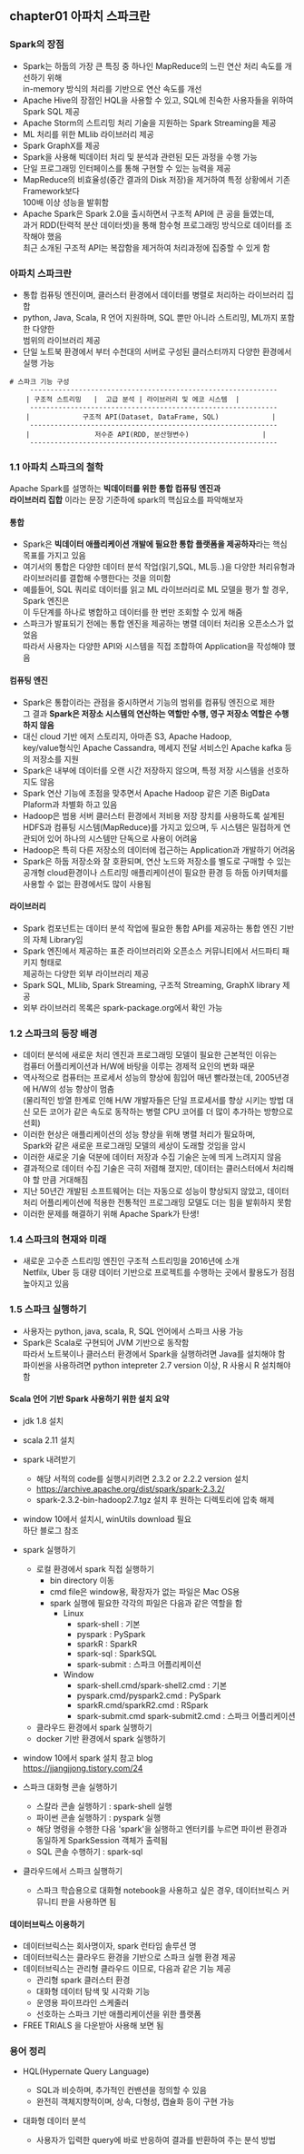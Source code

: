 ## chapter01 아파치 스파크란
### Spark의 장점
- Spark는 하둡의 가장 큰 특징 중 하나인 MapReduce의 느린 연산 처리 속도를 개선하기 위해  
  in-memory 방식의 처리를 기반으로 연산 속도를 개선  
- Apache Hive의 장점인 HQL을 사용할 수 있고, SQL에 친숙한 사용자들을 위하여  
  Spark SQL 제공
- Apache Storm의 스트리밍 처리 기술을 지원하는 Spark Streaming을 제공
- ML 처리를 위한 MLlib 라이브러리 제공  
- Spark GraphX를 제공
- Spark을 사용해 빅데이터 처리 및 분석과 관련된 모든 과정을 수행 가능  
- 단일 프로그래밍 인터페이스를 통해 구현할 수 있는 능력을 제공  
- MapReduce의 비효율성(중간 결과의 Disk 저장)을 제거하여 특정 상황에서 기존 Framework보다  
  100배 이상 성능을 발휘함
- Apache Spark은 Spark 2.0을 출시하면서 구조적 API에 큰 공을 들였는데,  
  과거 RDD(탄력적 분산 데이터셋)을 통해 함수형 프로그래밍 방식으로 데이터를 조작해야 했음  
  최근 소개된 구조적 API는 복잡함을 제거하여 처리과정에 집중할 수 있게 함

### 아파치 스파크란
- 통합 컴퓨팅 엔진이며, 클러스터 환경에서 데이터를 병렬로 처리하는 라이브러리 집합
- python, Java, Scala, R 언어 지원하며, SQL 뿐만 아니라 스트리밍, ML까지 포함한 다양한  
  범위의 라이브러리 제공
- 단일 노트북 환경에서 부터 수천대의 서버로 구성된 클러스터까지 다양한 환경에서 실행 가능  

~~~
# 스파크 기능 구성
     -------------------------------------------------------------
    | 구조적 스트리밍   |  고급 분석 | 라이브러리 및 에코 시스템  |
     -------------------------------------------------------------
    |             구조적 API(Dataset, DataFrame, SQL)             |
     -------------------------------------------------------------
    |                저수준 API(RDD, 분산형변수)                  |
     -------------------------------------------------------------
~~~

### 1.1 아파치 스파크의 철학
Apache Spark를 설명하는 <b>빅데이터를 위한 통합 컴퓨팅 엔진과   
라이브러리 집합</b> 이라는 문장 기준하에 spark의 핵심요소를 파악해보자

#### 통합
- Spark은 <b>빅데이터 애플리케이션 개발에 필요한 통합 플랫폼을 제공하자</b>라는 핵심 목표를 가지고 있음
- 여기서의 통합은 다양한 데이터 분석 작업(읽기,SQL, ML등..)을 다양한 처리유형과 라이브러리를 결합해 수행한다는 것을 의미함
- 예를들어, SQL 쿼리로 데이터를 읽고 ML 라이브러리로 ML 모델을 평가 할 경우, Spark 엔진은  
  이 두단계를 하나로 병합하고 데이터를 한 번만 조회할 수 있게 해줌
- 스파크가 발표되기 전에는 통합 엔진을 제공하는 병렬 데이터 처리용 오픈소스가 없었음    
  따라서 사용자는 다양한 API와 시스템을 직접 조합하여 Application을 작성해야 했음 

#### 컴퓨팅 엔진
- Spark은 통합이라는 관점을 중시하면서 기능의 범위를 컴퓨팅 엔진으로 제한  
  그 결과 <b> Spark은 저장소 시스템의 연산하는 역할만 수행, 영구 저장소 역할은 수행하지 않음</b>  
- 대신 cloud 기반 에저 스토리지, 아마존 S3, Apache Hadoop,  
  key/value형식인 Apache Cassandra, 메세지 전달 서비스인 Apache kafka 등의 저장소를 지원 
- Spark은 내부에 데이터를 오랜 시간 저장하지 않으며, 특정 저장 시스템을 선호하지도 않음  
- Spark 연산 기능에 초점을 맞추면서 Apache Hadoop 같은 기존 BigData Plaform과 차별화 하고 있음
- Hadoop은 범용 서버 클러스터 환경에서 저비용 저장 장치를 사용하도록 설계된 HDFS과 컴퓨팅 시스템(MapReduce)를 가지고 있으며, 두 시스템은 밀접하게 연관되어 있어 하나의 시스템만 단독으로 사용이 어려움  
- Hadoop은 특히 다른 저장소의 데이터에 접근하는 Application과 개발하기 어려움  
- Spark은 하둡 저장소와 잘 호환되며, 연산 노드와 저장소를 별도로 구매할 수 있는 공개형 cloud환경이나 스트리밍 애플리케이션이 필요한 환경 등 하둡 아키텍처를 사용할 수 없는 환경에서도 많이 사용됨  

#### 라이브러리
- Spark 컴포넌트는 데이터 분석 작업에 필요한 통합 API를 제공하는 통합 엔진 기반의 자체 Library임
- Spark 엔진에서 제공하는 표준 라이브러리와 오픈소스 커뮤니티에서 서드파티 패키지 형태로  
  제공하는 다양한 외부 라이브러리 제공  
- Spark SQL, MLlib, Spark Streaming, 구조적 Streaming, GraphX library 제공
- 외부 라이브러리 목록은 spark-package.org에서 확인 가능
 
### 1.2 스파크의 등장 배경
- 데이터 분석에 새로운 처리 엔진과 프로그래밍 모델이 필요한 근본적인 이유는  
  컴퓨터 어플리케이션과 H/W에 바탕을 이루는 경제적 요인의 변화 때문  
- 역사적으로 컴퓨터는 프로세서 성능의 향상에 힘입어 매년 빨라졌는데, 2005년경에 H/W의 성능 향상이 멈춤  
  (물리적인 방열 한계로 인해 H/W 개발자들은 단일 프로세서를 향상 시키는 방법 대신 모든 코어가 같은 속도로 동작하는 병렬 CPU 코어를 더 많이 추가하는 방향으로 선회)
- 이러한 현상은 애플리케이션의 성능 향상을 위해 병렬 처리가 필요하며,  
  Spark와 같은 새로운 프로그래밍 모델의 세상이 도래할 것임을 암시  
- 이러한 새로운 기술 덕분에 데이터 저장과 수집 기술은 눈에 띄게 느려지지 않음 
- 결과적으로 데이터 수집 기술은 극히 저렴해 졌지만, 데이터는 클러스터에서 처리해야 할 만큼 거대해짐  
- 지난 50년간 개발된 소프트웨어는 더는 자동으로 성능이 향상되지 않았고, 데이터 처리 어플리케이션에 적용한 전통적인 프로그래밍 모델도 더는 힘을 발휘하지 못함  
- 이러한 문제를 해결하기 위해 Apache Spark가 탄생!  

### 1.4 스파크의 현재와 미래
- 새로운 고수준 스트리밍 엔진인 구조적 스트리밍을 2016년에 소개  
  Netfilx, Uber 등 대량 데이터 기반으로 프로젝트를 수행하는 곳에서 활용도가 점점 높아지고 있음  

### 1.5 스파크 실행하기
- 사용자는 python, java, scala, R, SQL 언어에서 스파크 사용 가능  
- Spark은 Scala로 구현되어 JVM 기반으로 동작함  
  따라서 노트북이나 클러스터 환경에서 Spark을 실행하려면 Java를 설치해야 함  
  파이썬을 사용하려면 python intepreter 2.7 version 이상, R 사용시 R 설치해야 함

#### Scala 언어 기반 Spark 사용하기 위한 설치 요약
- jdk 1.8 설치
- scala 2.11 설치
- spark 내려받기
  - 해당 서적의 code를 실행시키려면 2.3.2 or 2.2.2 version 설치
  - https://archive.apache.org/dist/spark/spark-2.3.2/
  -  spark-2.3.2-bin-hadoop2.7.tgz 설치 후 원하는 디렉토리에 압축 해제
- window 10에서 설치시, winUtils download 필요  
  하단 블로그 참조
- spark 실행하기
  - 로컬 환경에서 spark 직접 실행하기
    - bin directory 이동
    - cmd file은 window용, 확장자가 없는 파일은 Mac OS용
    - spark 실행에 필요한 각각의 파일은 다음과 같은 역할을 함
      - Linux
        - spark-shell : 기본
        - pyspark : PySpark
        - sparkR : SparkR
        - spark-sql : SparkSQL
        - spark-submit : 스파크 어플리케이션
      - Window
        - spark-shell.cmd/spark-shell2.cmd : 기본
        - pyspark.cmd/pyspark2.cmd : PySpark
        - sparkR.cmd/sparkR2.cmd : RSpark
        - spark-submit.cmd spark-submit2.cmd : 스파크 어플리케이션
  - 클라우드 환경에서 spark 실행하기
  - docker 기반 환경에서 spark 실행하기
- window 10에서 spark 설치 참고 blog  
  https://jjangjjong.tistory.com/24

- 스파크 대화형 콘솔 실행하기
  - 스칼라 콘솔 실행하기 : spark-shell 실행
  - 파이썬 콘솔 실행하기 : pyspark 실행
  - 해당 명령을 수행한 다음 'spark'을 실행하고 엔터키를 누르면 파이썬 환경과 동일하게
    SparkSession 객체가 출력됨  
  - SQL 콘솔 수행하기 : spark-sql

- 클라우드에서 스파크 실행하기
  - 스파크 학습용으로 대화형 notebook을 사용하고 싶은 경우, 데이터브릭스 커뮤니티 판을 사용하면 됨

#### 데이터브릭스 이용하기
- 데이터브릭스는 회사명이자, spark 런타임 솔루션 명
- 데이터브릭스는 클라우드 환경을 기반으로 스파크 실행 환경 제공  
- 데이터브릭스는 관리형 클라우드 이므로, 다음과 같은 기능 제공
  - 관리형 spark 클러스터 환경
  - 대화형 데이터 탐색 및 시각화 기능
  - 운영용 파이프라인 스케줄러
  - 선호하는 스파크 기반 애플리케이션을 위한 플랫폼
- FREE TRIALS 을 다운받아 사용해 보면 됨



### 용어 정리
- HQL(Hypernate Query Language)
  - SQL과 비슷하며, 추가적인 컨밴션을 정의할 수 있음  
  - 완전히 객체지향적이며, 상속, 다형성, 캡슐화 등이 구현 가능  

- 대화형 데이터 분석
  - 사용자가 입력한 query에 바로 반응하여 결과를 반환하여 주는 분석 방법